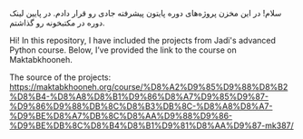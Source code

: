 سلام! در این مخزن پروژه‌های دوره پایتون پیشرفته جادی رو قرار دادم.
در پایین لینک دوره در مکتبخونه رو گذاشتم.

Hi! In this repository, I have included the projects from Jadi's advanced Python course.
Below, I’ve provided the link to the course on Maktabkhooneh.

The source of the projects:
https://maktabkhooneh.org/course/%D8%A2%D9%85%D9%88%D8%B2%D8%B4-%D8%A8%D8%B1%D9%86%D8%A7%D9%85%D9%87-%D9%86%D9%88%DB%8C%D8%B3%DB%8C-%D8%A8%D8%A7-%D9%BE%D8%A7%DB%8C%D8%AA%D9%88%D9%86-%D9%BE%DB%8C%D8%B4%D8%B1%D9%81%D8%AA%D9%87-mk387/






